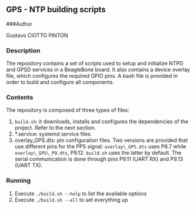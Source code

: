 ## GPS - NTP building scripts ##

###Author 

Gustavo CIOTTO PINTON

### Description

The repository contains a set of scripts used to setup and initialize NTPD and GPSD services in a BeagleBone board. It also contains
a device overlay file, which configures the required GPIO pins. A bash file is provided in order to build and configure all components.

### Contents ###

The repository is composed of three types of files:

1. `build.sh`: it downloads, installs and configures the dependencies of the project. Refer to the next section.
2. \*.service: systemd service files
3. overlay_GPS.dts: pin configuration files. Two versions are provided that use different pins for the PPS signal: `overlay\_GPS.dts` uses P8.7 while `overlay\_GPS\_P9.dts`, P9.12. `build.sh` uses the latter by default. The serial communication is done through pins P9.11 (UART RX) and P9.13 (UART TX).

### Running ###

1. Execute `./build.sh --help` to list the available options
2. Execute `./build.sh --all` to set everything up
 
